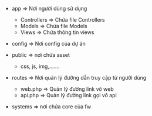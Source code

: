 - app => Nơi người dùng sử dụng
    - Controllers => Chứa file Controllers
    - Models => Chứa file Models
    - Views => Chứa thông tin views

- config => Nơi config của dự án

- public => nơi chứa asset
    - css, js, img,.......

- routes => Nơi quản lý đường dẫn truy cập từ người dùng
    - web.php => Quản lý đường link vô web
    - api.php => Quản lý đường link gọi vô api


- systems =>  nơi chứa core của fw